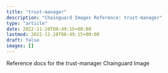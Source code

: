 ```yaml
---
title: "trust-manager"
description: "Chainguard Images Reference: trust-manager"
type: "article"
date: 2022-11-28T08:49:15+00:00
lastmod: 2022-11-28T08:49:15+00:00
draft: false
images: []
---
```


Reference docs for the trust-manager Chainguard Image
